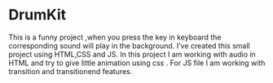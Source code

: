 # DrumKit
This is a funny project ,when you press the key in keyboard the corresponding sound will play in the background.
I've created this small project using HTML,CSS and JS. In this project I am working with audio in HTML and try to give little animation using css . 
For JS file I am working with transition and transitionend features.
